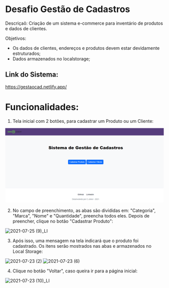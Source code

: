 # Desafio Gestão de Cadastros

Descriçaõ:
  Criação de um sistema e-commerce para inventário de produtos e dados de clientes.

Objetivos:
- Os dados de clientes, endereços e produtos devem estar devidamente estruturados;
- Dados armazenados no localstorage;

## Link do Sistema:

https://gestaocad.netlify.app/

# Funcionalidades:

1. Tela inicial com 2 botões, para cadastrar um Produto ou um Cliente:

![2021-07-25 (8)_LI](https://github.com/CarmoPJunior/gama-gestao-cadastros/blob/main/img/tela_inicial.png)



2. No campo de preenchimento, as abas são divididas em: "Categoria", "Marca", "Nome" e "Quantidade", preencha todos eles. Depois de preencher, clique no botão "Cadastrar Produto":

![2021-07-25 (9)_LI](https://user-images.githubusercontent.com/86375264/126843415-441035e8-c8ae-4bc6-91ec-66c8d81f660f.jpg)



3. Após isso, uma mensagem na tela indicará que o produto foi cadastrado. Os itens serão mostrados nas abas e armazenados no Local Storage:

![2021-07-23 (2)](https://user-images.githubusercontent.com/86375264/126844202-10acca3a-891c-484c-9d74-650996786374.png)
![2021-07-23 (6)](https://user-images.githubusercontent.com/86375264/126843831-6a88c938-8b0d-4085-80e3-4454449b54e7.png)



4. Clique no botão "Voltar", caso queira ir para a página inicial:

![2021-07-23 (10)_LI](https://user-images.githubusercontent.com/86375264/126844310-3c0cce10-0280-44bf-9830-3e86222b4280.jpg)



